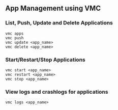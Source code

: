## App Management using VMC

### List, Push, Update and Delete Applications

    vmc apps
    vmc push
    vmc update <app_name>
    vmc delete <app_name>

### Start/Restart/Stop Applications

    vmc start <app_name>
    vmc restart <app_name>
    vmc stop <app_name>

### View logs and crashlogs for applications

    vmc logs <app_name>
